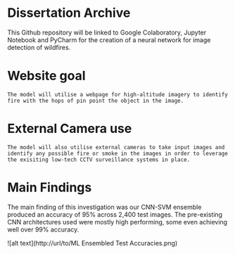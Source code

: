 # Dissertation Archive
This Github repository will be linked to Google Colaboratory, Jupyter Notebook and PyCharm for the creation of a neural network for image detection of wildfires.


# Website goal
``The model will utilise a webpage for high-altitude imagery to identify fire with the hops of pin point the object in the image.``

# External Camera use
``The model will also utilise external cameras to take input images and identify any possible fire or smoke in the images in order to leverage the exisiting low-tech CCTV surveillance systems in place.``

# Main Findings
The main finding of this investigation was our CNN-SVM ensemble produced an accuracy of 95% across 2,400 test images. The pre-existing CNN architectures used were mostly high performing, some even achieving well over 99% accuracy.

![alt text](http://url/to/ML Ensembled Test Accuracies.png)
